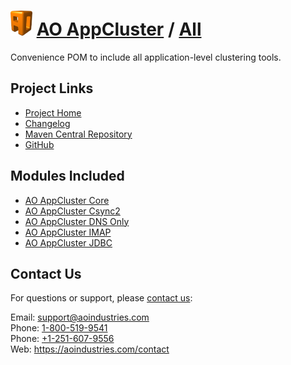 # [<img src="ao-logo.png" alt="AO Logo" width="35" height="40">](https://aoindustries.com/) [AO AppCluster](https://aoindustries.com/ao-appcluster/) / [All](https://aoindustries.com/ao-appcluster/all/)
Convenience POM to include all application-level clustering tools.

## Project Links
* [Project Home](https://aoindustries.com/ao-appcluster/all/)
* [Changelog](https://aoindustries.com/ao-appcluster/all/changelog)
* [Maven Central Repository](https://search.maven.org/#search%7Cgav%7C1%7Cg:%22com.aoindustries%22%20AND%20a:%22ao-appcluster-all%22)
* [GitHub](https://github.com/aoindustries/ao-appcluster-all)

## Modules Included
* [AO AppCluster Core](https://aoindustries.com/ao-appcluster/core/)
* [AO AppCluster Csync2](https://aoindustries.com/ao-appcluster/csync2/)
* [AO AppCluster DNS Only](https://aoindustries.com/ao-appcluster/dnsonly/)
* [AO AppCluster IMAP](https://aoindustries.com/ao-appcluster/imap/)
* [AO AppCluster JDBC](https://aoindustries.com/ao-appcluster/jdbc/)

## Contact Us
For questions or support, please [contact us](https://aoindustries.com/contact):

Email: [support@aoindustries.com](mailto:support@aoindustries.com)  
Phone: [1-800-519-9541](tel:1-800-519-9541)  
Phone: [+1-251-607-9556](tel:+1-251-607-9556)  
Web: https://aoindustries.com/contact
